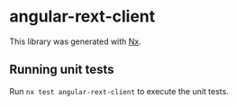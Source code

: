 # angular-rext-client

This library was generated with [Nx](https://nx.dev).

## Running unit tests

Run `nx test angular-rext-client` to execute the unit tests.
